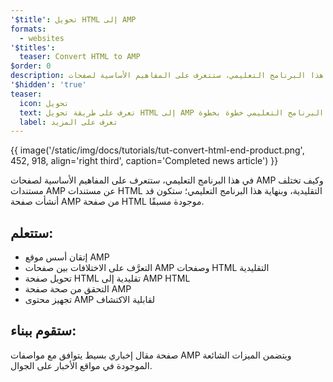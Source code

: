 ```yaml
---
'$title': تحويل HTML إلى AMP
formats:
  - websites
'$titles':
  teaser: Convert HTML to AMP
$order: 0
description: في هذا البرنامج التعليمي، ستتعرف على المفاهيم الأساسية لصفحات AMP وكيف تختلف مستندات AMP عن مستندات HTML التقليدية، وبنهاية هذا البرنامج التعليمي
'$hidden': 'true'
teaser:
  icon: تحويل
  text: تعرف على طريقة تحويل HTML إلى AMP في هذا البرنامج التعليمي خطوة بخطوة.
  label: تعرف على المزيد
---
```


{{ image('/static/img/docs/tutorials/tut-convert-html-end-product.png', 452, 918, align='right third', caption='Completed news article') }}

في هذا البرنامج التعليمي، ستتعرف على المفاهيم الأساسية لصفحات AMP وكيف تختلف مستندات AMP عن مستندات HTML التقليدية، وبنهاية هذا البرنامج التعليمي؛ ستكون قد أنشأت صفحة AMP من صفحة HTML موجودة مسبقًا.

## ستتعلم:

- إتقان أسس موقع AMP
- التعرَّف على الاختلافات بين صفحات AMP وصفحات HTML التقليدية
- تحويل صفحة HTML تقليدية إلى AMP HTML
- التحقق من صحة صفحة AMP
- تجهيز محتوى AMP لقابلية الاكتشاف

## ستقوم ببناء:

صفحة مقال إخباري بسيط يتوافق مع مواصفات AMP ويتضمن الميزات الشائعة الموجودة في مواقع الأخبار على الجوال.
